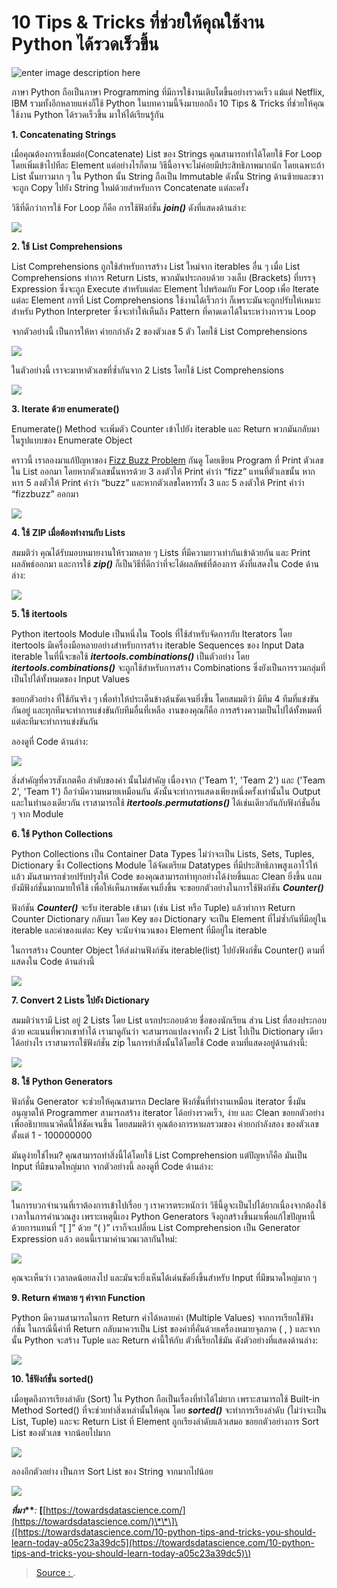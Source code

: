 # 10 Tips & Tricks ที่ช่วยให้คุณใช้งาน Python ได้รวดเร็วขึ้น

![enter image description here](https://revelwood.com/wp-content/uploads/2019/09/header-blog-tips-53019141.jpg)

ภาษา Python ถือเป็นภาษา Programming ที่มีการใช้งานเติบโตขึ้นอย่างรวดเร็ว แม้แต่ Netflix, IBM รวมทั้งอีกหลายแห่งก็ใช้ Python ในบทความนี้จึงมาบอกถึง 10 Tips & Tricks ที่ช่วยให้คุณใช้งาน Python ได้รวดเร็วขึ้น มาให้ได้เรียนรู้กัน

**1. Concatenating Strings**

เมื่อคุณต้องการเชื่อมต่อ\(Concatenate\) List ของ Strings คุณสามารถทำได้โดยใช้ For Loop โดยเพิ่มเข้าไปทีละ Element แต่อย่างไรก็ตาม วิธีนี้อาจจะไม่ค่อยมีประสิทธิภาพมากนัก โดยเฉพาะถ้า List นั้นยาวมาก ๆ ใน Python นั้น String ถือเป็น Immutable ดังนั้น String ด้านซ้ายและขวา จะถูก Copy ไปยัง String ใหม่ด้วยสำหรับการ Concatenate แต่ละครั้ง

วิธีที่ดีกว่าการใช้ For Loop ก็คือ การใช้ฟังก์ชั่น _**join\(\)**_ ดังที่แสดงด้านล่าง:

[![](http://images.techstarthailand.com/images/blog/Article2020/10PythonTipsTricks/Concatination.png)](http://images.techstarthailand.com/images/blog/Article2020/10PythonTipsTricks/Concatination.png)

**2. ใช้** **List Comprehensions**

List Comprehensions ถูกใช้สำหรับการสร้าง List ใหม่จาก iterables อื่น ๆ เมื่อ List Comprehensions ทำการ Return Lists, พวกมันประกอบด้วย วงเล็บ \(Brackets\) ที่บรรจุ Expression ซึ่งจะถูก Execute สำหรับแต่ละ Element ไปพร้อมกับ For Loop เพื่อ Iterate แต่ละ Element การที่ List Comprehensions ใช้งานได้เร็วกว่า ก็เพราะมันจะถูกปรับให้เหมาะสำหรับ Python Interpreter ซึ่งจะทำให้เห็นถึง Pattern ที่คาดเดาได้ในระหว่างการวน Loop

จากตัวอย่างนี้ เป็นการให้หา ค่ายกกำลัง 2 ของตัวเลข 5 ตัว โดยใช้ List Comprehensions

[![](http://images.techstarthailand.com/images/blog/Article2020/10PythonTipsTricks/ListComprehension01.png)](http://images.techstarthailand.com/images/blog/Article2020/10PythonTipsTricks/ListComprehension01.png)

ในตัวอย่างนี้ เราจะมาหาตัวเลขที่ซ้ำกันจาก 2 Lists โดยใช้ List Comprehensions

[![](http://images.techstarthailand.com/images/blog/Article2020/10PythonTipsTricks/ListComprehension02.png)](http://images.techstarthailand.com/images/blog/Article2020/10PythonTipsTricks/ListComprehension02.png)

**3. Iterate ด้วย enumerate\(\)**

Enumerate\(\) Method จะเพิ่มตัว Counter เข้าไปยัง iterable และ Return พวกมันกลับมาในรูปแบบของ Enumerate Object

คราวนี้ เราลองมาแก้ปัญหาของ [Fizz Buzz Problem](https://en.wikipedia.org/wiki/Fizz_buzz) กันดู โดยเขียน Program ที่ Print ตัวเลขใน List ออกมา โดยหากตัวเลขนั้นหารด้วย 3 ลงตัวให้ Print คำว่า “fizz” แทนที่ตัวเลขนั้น หากหาร 5 ลงตัวให้ Print คำว่า “buzz” และหากตัวเลขใดหารทั้ง 3 และ 5 ลงตัวให้ Print คำว่า “fizzbuzz” ออกมา

[![](http://images.techstarthailand.com/images/blog/Article2020/10PythonTipsTricks/IterateWithEnumerate.png)](http://images.techstarthailand.com/images/blog/Article2020/10PythonTipsTricks/IterateWithEnumerate.png)

**4. ใช้** **ZIP เมื่อต้องทำงานกับ Lists**

สมมติว่า คุณได้รับมอบหมายงานให้รวมหลาย ๆ Lists ที่มีความยาวเท่ากันเข้าด้วยกัน และ Print ผลลัพธ์ออกมา และการใช้ _**zip\(\)**_ ก็เป็นวิธีที่ดีกว่าที่จะได้ผลลัพธ์ที่ต้องการ ดังที่แสดงใน Code ด้านล่าง:

[![](http://images.techstarthailand.com/images/blog/Article2020/10PythonTipsTricks/Zip.png)](http://images.techstarthailand.com/images/blog/Article2020/10PythonTipsTricks/Zip.png)

**5. ใช้** **itertools**

Python itertools Module เป็นหนึ่งใน Tools ที่ใช้สำหรับจัดการกับ Iterators โดย itertools มีเครื่องมือหลายอย่างสำหรับการสร้าง iterable Sequences ของ Input Data iterable ในที่นี้จะขอใช้ _**itertools.combinations\(\)**_ เป็นตัวอย่าง โดย _**itertools.combinations\(\)**_ จะถูกใช้สำหรับการสร้าง Combinations ซึ่งยังเป็นการรวมกลุ่มที่เป็นไปได้ทั้งหมดของ Input Values

ขอยกตัวอย่าง ที่ใช้กันจริง ๆ เพื่อทำให้ประเด็นข้างต้นชัดเจนยิ่งขึ้น โดยสมมติว่า มีทีม 4 ทีมที่แข่งขันกันอยู่ และทุกทีมจะทำการแข่งขันกับทีมอื่นที่เหลือ งานของคุณก็คือ การสร้างความเป็นไปได้ทั้งหมดที่แต่ละทีมจะทำการแข่งขันกัน

ลองดูที่ Code ด้านล่าง:

[![](http://images.techstarthailand.com/images/blog/Article2020/10PythonTipsTricks/Itertool.png)](http://images.techstarthailand.com/images/blog/Article2020/10PythonTipsTricks/Itertool.png)

สิ่งสำคัญที่ควรสังเกตคือ ลำดับของค่า นั้นไม่สำคัญ เนื่องจาก \('Team 1', 'Team 2'\) และ \('Team 2', 'Team 1'\) ถือว่ามีความหมายเหมือนกัน ดังนั้นจะทำการแสดงเพียงหนึ่งครั้งเท่านั้นใน Output และในทำนองเดียวกัน เราสามารถใช้ _**itertools.permutations\(\)**_ ได้เช่นเดียวกันกับฟังก์ชั่นอื่น ๆ จาก Module

**6. ใช้** **Python Collections**

Python Collections เป็น Container Data Types ไม่ว่าจะเป็น Lists, Sets, Tuples, Dictionary ซึ่ง Collections Module ได้จัดเตรียม Datatypes ที่มีประสิทธิภาพสูงเอาไว้ให้แล้ว มันสามารถช่วยปรับปรุงให้ Code ของคุณสามารถทำทุกอย่างได้ง่ายขึ้นและ Clean ยิ่งขึ้น แถมยังมีฟังก์ชั่นมากมายให้ใช้ เพื่อให้เห็นภาพชัดเจนยิ่งขึ้น จะขอยกตัวอย่างในการใช้ฟังก์ชัน _**Counter\(\)**_

ฟังก์ชัน _**Counter\(\)**_ จะรับ iterable เข้ามา \(เช่น List หรือ Tuple\) แล้วทำการ Return Counter Dictionary กลับมา โดย Key ของ Dictionary จะเป็น Element ที่ไม่ซ้ำกันที่มีอยู่ใน iterable และค่าของแต่ละ Key จะนับจำนวนของ Element ที่มีอยู่ใน iterable

ในการสร้าง Counter Object ให้ส่งผ่านฟังก์ชัน iterable\(list\) ไปยังฟังก์ชั่น Counter\(\) ตามที่แสดงใน Code ด้านล่างนี้

[![](http://images.techstarthailand.com/images/blog/Article2020/10PythonTipsTricks/PythonCollection.png)](http://images.techstarthailand.com/images/blog/Article2020/10PythonTipsTricks/PythonCollection.png)

**7. Convert 2 Lists ไปยัง Dictionary**

สมมติว่าเรามี List อยู่ 2 Lists โดย List แรกประกอบด้วย ชื่อของนักเรียน ส่วน List ที่สองประกอบด้วย คะแนนที่พวกเขาทำได้ เรามาดูกันว่า จะสามารถแปลงจากทั้ง 2 List ไปเป็น Dictionary เดียวได้อย่างไร เราสามารถใช้ฟังก์ชั่น zip ในการทำสิ่งนั้นได้โดยใช้ Code ตามที่แสดงอยู่ด้านล่างนี้:

[![](http://images.techstarthailand.com/images/blog/Article2020/10PythonTipsTricks/ConvertList.png)](http://images.techstarthailand.com/images/blog/Article2020/10PythonTipsTricks/ConvertList.png)

**8. ใช้** **Python Generators**

ฟังก์ชั่น Generator จะช่วยให้คุณสามารถ Declare ฟังก์ชั่นที่ทำงานเหมือน iterator ซึ่งมันอนุญาตให้ Programmer สามารถสร้าง iterator ได้อย่างรวดเร็ว, ง่าย และ Clean ขอยกตัวอย่างเพื่ออธิบายแนวคิดนี้ให้ชัดเจนขึ้น โดยสมมติว่า คุณต้องการหาผลรวมของ ค่ายกกำลังสอง ของตัวเลขตั้งแต่ 1 - 100000000

มันดูง่ายใช่ไหม? คุณสามารถทำสิ่งนี้ได้โดยใช้ List Comprehension แต่ปัญหาก็คือ มันเป็น Input ที่มีขนาดใหญ่มาก จากตัวอย่างนี้ ลองดูที่ Code ด้านล่าง:

[![](http://images.techstarthailand.com/images/blog/Article2020/10PythonTipsTricks/PythonGenerator01.png)](http://images.techstarthailand.com/images/blog/Article2020/10PythonTipsTricks/PythonGenerator01.png)

ในการบวกจำนวนที่เราต้องการเข้าไปเรื่อย ๆ เราควรตระหนักว่า วิธีนี้ดูจะเป็นไปได้ยากเนื่องจากต้องใช้เวลาในการคำนวณสูง เพราะเหตุนี้เอง Python Generators จึงถูกสร้างขึ้นมาเพื่อแก้ไขปัญหานี้ ด้วยการแทนที่ “\[ \]” ด้วย “\( \)” เราก็จะเปลี่ยน List Comprehension เป็น Generator Expression แล้ว ตอนนี้เรามาคำนวณเวลากันใหม่:

[![](http://images.techstarthailand.com/images/blog/Article2020/10PythonTipsTricks/PythonGenerator02.png)](http://images.techstarthailand.com/images/blog/Article2020/10PythonTipsTricks/PythonGenerator02.png)

คุณจะเห็นว่า เวลาลดน้อยลงไป และมันจะยิ่งเห็นได้เด่นชัดยิ่งขึ้นสำหรับ Input ที่มีขนาดใหญ่มาก ๆ

**9. Return ค่าหลาย ๆ ค่าจาก Function**

Python มีความสามารถในการ Return ค่าได้หลายค่า \(Multiple Values\) จากการเรียกใช้ฟังก์ชั่น ในกรณีนี้ค่าที่ Return กลับมาควรเป็น List ของค่าที่คั่นด้วยเครื่องหมายจุลภาค \( , \) และจากนั้น Python จะสร้าง Tuple และ Return ค่านี้ให้กับ ตัวที่เรียกใช้มัน ดังตัวอย่างที่แสดงด้านล่าง:

[![](http://images.techstarthailand.com/images/blog/Article2020/10PythonTipsTricks/ReturnMiltipleValue.png)](http://images.techstarthailand.com/images/blog/Article2020/10PythonTipsTricks/ReturnMiltipleValue.png)

**10. ใช้ฟังก์ชั่น** **sorted\(\)**

เมื่อพูดถึงการเรียงลำดับ \(Sort\) ใน Python ถือเป็นเรื่องที่ทำได้ไม่ยาก เพราะสามารถใช้ Built-in Method Sorted\(\) ที่จะช่วยทำสิ่งเหล่านั้นให้คุณ โดย _**sorted\(\)**_ จะทำการเรียงลำดับ \(ไม่ว่าจะเป็น List, Tuple\) และจะ Return List ที่ Element ถูกเรียงลำดับแล้วเสมอ ขอยกตัวอย่างการ Sort List ของตัวเลข จากน้อยไปมาก

[![](http://images.techstarthailand.com/images/blog/Article2020/10PythonTipsTricks/SortFunction01.png)](http://images.techstarthailand.com/images/blog/Article2020/10PythonTipsTricks/SortFunction01.png)

ลองอีกตัวอย่าง เป็นการ Sort List ของ String จากมากไปน้อย

[![](http://images.techstarthailand.com/images/blog/Article2020/10PythonTipsTricks/SortFunction02.png)](http://images.techstarthailand.com/images/blog/Article2020/10PythonTipsTricks/SortFunction02.png)

_**ที่มา**_**\*\***_:_ **\[**[https://towardsdatascience.com/](https://towardsdatascience.com/)\*\*\]\([https://towardsdatascience.com/10-python-tips-and-tricks-you-should-learn-today-a05c23a39dc5](https://towardsdatascience.com/10-python-tips-and-tricks-you-should-learn-today-a05c23a39dc5)\)

> [Source : ](https://www.techstarthailand.com/blog/detail/10-Python-Tips-and-Tricks-You-Should-Learn-Today/1205?fbclid=IwAR0PwneIt4WJb1FDvLBPMXq-Qs_Ek1OHJfjAyUMA3iaXfRD9DLhJNf4PKHI).

